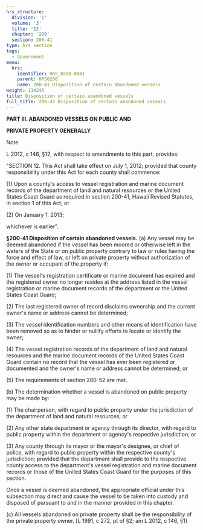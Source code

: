 ```yaml
---
hrs_structure:
  division: '1'
  volume: '3'
  title: '12'
  chapter: '200'
  section: 200-41
type: hrs_section
tags:
  - Government
menu:
  hrs:
    identifier: HRS_0200-0041
    parent: HRS0200
    name: 200-41 Disposition of certain abandoned vessels
weight: 114245
title: Disposition of certain abandoned vessels
full_title: 200-41 Disposition of certain abandoned vessels
---
```

**PART III. ABANDONED VESSELS ON PUBLIC AND**

**PRIVATE PROPERTY GENERALLY**

Note

L 2012, c 146, §12, with respect to amendments to this part, provides:

"SECTION 12\. This Act shall take effect on July 1, 2012; provided that county responsibility under this Act for each county shall commence:

(1) Upon a county's access to vessel registration and marine document records of the department of land and natural resources or the United States Coast Guard as required in section 200-41, Hawaii Revised Statutes, in section 1 of this Act; or

(2) On January 1, 2013;

whichever is earlier".

**§200-41 Disposition of certain abandoned vessels.** (a) Any vessel may be deemed abandoned if the vessel has been moored or otherwise left in the waters of the State or on public property contrary to law or rules having the force and effect of law, or left on private property without authorization of the owner or occupant of the property if:

(1) The vessel's registration certificate or marine document has expired and the registered owner no longer resides at the address listed in the vessel registration or marine document records of the department or the United States Coast Guard;

(2) The last registered owner of record disclaims ownership and the current owner's name or address cannot be determined;

(3) The vessel identification numbers and other means of identification have been removed so as to hinder or nullify efforts to locate or identify the owner;

(4) The vessel registration records of the department of land and natural resources and the marine document records of the United States Coast Guard contain no record that the vessel has ever been registered or documented and the owner's name or address cannot be determined; or

(5) The requirements of section 200-52 are met.

(b) The determination whether a vessel is abandoned on public property may be made by:

(1) The chairperson, with regard to public property under the jurisdiction of the department of land and natural resources; or

(2) Any other state department or agency through its director, with regard to public property within the department or agency's respective jurisdiction; or

(3) Any county through its mayor or the mayor's designee, or chief of police, with regard to public property within the respective county's jurisdiction; provided that the department shall provide to the respective county access to the department's vessel registration and marine document records or those of the United States Coast Guard for the purposes of this section.

Once a vessel is deemed abandoned, the appropriate official under this subsection may direct and cause the vessel to be taken into custody and disposed of pursuant to and in the manner provided in this chapter.

(c) All vessels abandoned on private property shall be the responsibility of the private property owner. [L 1991, c 272, pt of §2; am L 2012, c 146, §1]